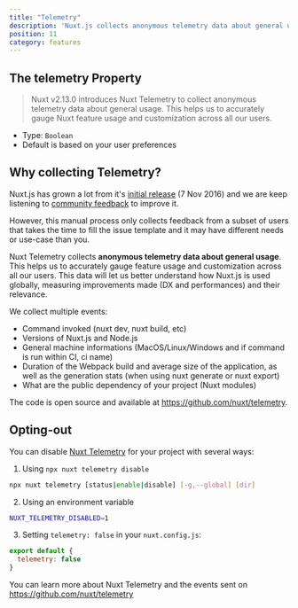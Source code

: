 ```yaml
---
title: "Telemetry"
description: 'Nuxt.js collects anonymous telemetry data about general usage. This helps us to accurately gauge Nuxt feature usage and customization across all our users.'
position: 11
category: features
---
```


## The telemetry Property

> Nuxt v2.13.0 introduces Nuxt Telemetry to collect anonymous telemetry data about general usage. This helps us to accurately gauge Nuxt feature usage and customization across all our users.

- Type: `Boolean`
- Default is based on your user preferences

## Why collecting Telemetry?

Nuxt.js has grown a lot from it's [initial release](https://github.com/nuxt/nuxt.js/releases/tag/v0.2.0) (7 Nov 2016) and we are keep listening to [community feedback](https://github.com/nuxt/nuxt.js/issues) to improve it.

However, this manual process only collects feedback from a subset of users that takes the time to fill the issue template and it may have different needs or use-case than you.

Nuxt Telemetry collects **anonymous telemetry data about general usage**. This helps us to accurately gauge feature usage and customization across all our users. This data will let us better understand how Nuxt.js is used globally, measuring improvements made (DX and performances) and their relevance.

We collect multiple events:
- Command invoked (nuxt dev, nuxt build, etc)
- Versions of Nuxt.js and Node.js
- General machine informations (MacOS/Linux/Windows and if command is run within CI, ci name)
- Duration of the Webpack build and average size of the application, as well as the generation stats (when using nuxt generate or nuxt export)
- What are the public dependency of your project (Nuxt modules)

The code is open source and available at https://github.com/nuxt/telemetry.

## Opting-out

You can disable [Nuxt Telemetry](https://github.com/nuxt/telemetry) for your project with several ways:

1. Using `npx nuxt telemetry disable`

```bash
npx nuxt telemetry [status|enable|disable] [-g,--global] [dir]
```

2. Using an environment variable

```bash
NUXT_TELEMETRY_DISABLED=1
```

3. Setting `telemetry: false` in your `nuxt.config.js`:

```js
export default {
  telemetry: false
}
```

You can learn more about Nuxt Telemetry and the events sent on https://github.com/nuxt/telemetry
